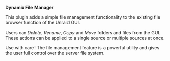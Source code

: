 **Dynamix File Manager**

This plugin adds a simple file management functionality to the existing file browser function of the Unraid GUI.

Users can *Delete*, *Rename*, *Copy* and *Move* folders and files from the GUI. These actions can be applied to a single source or multiple sources at once.

Use with care! The file management feature is a powerful utility and gives the user full control over the server file system.
